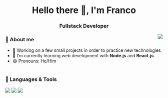 <h1 align="center">Hello there 👋, I'm Franco</h1>
<h3 align="center">Fullstack Developer</h3>


<img align="right" src="https://github-readme-stats.vercel.app/api/top-langs/?username=francotr&langs_count=6&theme=dark" />


### 👾 About me

- 🔭 Working on a few small projects in order to practice new technologies
- 🌱 I’m currently learning web development with **Node.js** and **React.js**
- 😄 Pronouns: He/Him
<br></br>

### 🔧 Languages & Tools

![](https://img.shields.io/badge/JavaScript-informational?style=plastic&logo=javascript&logoColor=white&color=darkblue)
![](https://img.shields.io/badge/Node.js-informational?style=plastic&logo=node.js&logoColor=white&color=darkblue)
![](https://img.shields.io/badge/React.js-informational?style=plastic&logo=react&logoColor=white&color=darkblue)
